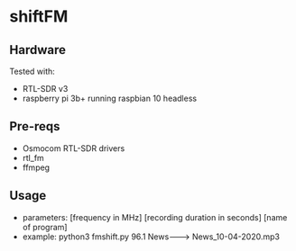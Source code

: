 # shiftFM

## Hardware

Tested with:
* RTL-SDR v3
* raspberry pi 3b+ running raspbian 10 headless


## Pre-reqs

* Osmocom RTL-SDR drivers
* rtl_fm
* ffmpeg


## Usage
* parameters: [frequency in MHz] [recording duration in seconds] [name of program]
* example: python3 fmshift.py 96.1 News---> News_10-04-2020.mp3 
